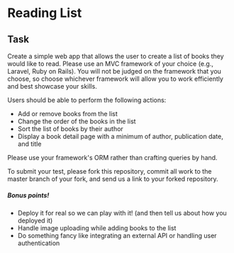 # Reading List

## Task
Create a simple web app that allows the user to create a list of books they would like to read. Please use an MVC framework of your choice (e.g., Laravel, Ruby on Rails). You will not be judged on the framework that you choose, so choose whichever framework will allow you to work efficiently and best showcase your skills.

Users should be able to perform the following actions:
* Add or remove books from the list
* Change the order of the books in the list
* Sort the list of books by their author
* Display a book detail page with a minimum of author, publication date, and title

Please use your framework's ORM rather than crafting queries by hand.

To submit your test, please fork this repository, commit all work to the master branch of your fork, and send us a link to your forked repository.

##### Bonus points!
* Deploy it for real so we can play with it! (and then tell us about how you deployed it)
* Handle image uploading while adding books to the list
* Do something fancy like integrating an external API or handling user authentication
